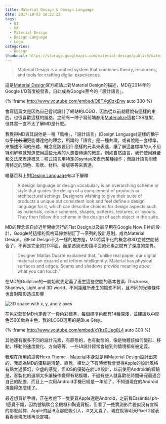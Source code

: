 ```yaml
---
title: Material Design & Design Language
date: 2017-10-03 16:23:22
tags:
  - UI
  - UX
  - Material Design
  - Design Language
  - Logo
categories:
  - Design
thumbnail: https://storage.googleapis.com/material-design/publish/material_v_12/assets/0Bx4BSt6jniD7VG9DQVluOFJ4Tnc/materialdesign-principles-metaphor.png
---
```


> Material Design is a unified system that combines theory, resources, and tools for crafting digital experiences.

這是[Material Design](https://material.io/)官方網站上對Material Design的描述，MD在2014年的Google I/O首度被發表，自此成為Google至今的「設計語言」。

{% iframe http://www.youtube.com/embed/Q8TXgCzxEnw auto 300 %}

會寫這篇文是因為自己嘗試設計了網站的LOGO，因為從以前就聽說有這樣的東西，也很喜歡這樣的風格，之前有一陣子寫前端都用[Materialize](http://materializecss.com/)這套CSS框架，但其實一直不太了解MD是什麼。

我覺得MD與其説他是一種「風格」，「設計語言」(Design Language)這樣的稱乎似乎~~比較潮~~更能傳達他的理念，所謂的「語言」是一種共識，或者說是一套標準，來描述不同的形體、概念應該要用什麼樣的元素來表達，讓了解這套標準的人不用特別解釋就知道使用這些元素的人想要傳達的概念，例如自然語言，我們使用辭彙和文法來表達概念；程式語言用特定的syntax來表示某種操作；而設計語言則使用特定的顏色、形狀、材料、排版等等來表達。

維基百科上對[Design Language](https://en.wikipedia.org/wiki/Design_language)有以下解釋

> A design language or design vocabulary is an overarching scheme or style that guides the design of a complement of products or architectural settings. Designers wishing to give their suite of products a unique but consistent look and feel define a design language for it, which can describe choices for design aspects such as materials, colour schemes, shapes, patterns, textures, or layouts. They then follow the scheme in the design of each object in the suite.

MD的理念源自於近年開始流行的Flat Design以及最早用在Google Now卡片的設計，Google將這樣的風格延伸並制訂了一系列的設計原則，成為Material Design。和Flat Design不太一樣的地方是，MD將扁平化的概念和3D立體空間結合了，不再是完全的2D平面，而是透過光影讓平面的元素之間有了深度的差異。

> Designer Matías Duarte explained that, "unlike real paper, our digital material can expand and reform intelligently. Material has physical surfaces and edges. Seams and shadows provide meaning about what you can touch."

在MD的Guildline的一開始就先定義了產生這些空間的基本要素: Thickness, Shadows, Light and 3D world，不同距離所產生的陰影不同，且不同的光線條件也會對陰影造成影響

![3D space with x, y, and z axes](https://storage.googleapis.com/material-design/publish/material_v_12/assets/0Bx4BSt6jniD7UXpQYWltVjNPWXc/whatismaterial-environment-3d.png)

在色彩部份MD也定義了一套色彩標準，每個標準色都有14種深淺，並建議以中間色(500)做為主色，我的LOGO選用的是Blue Grey。

{% iframe http://www.youtube.com/embed/xYkz0Ueg0L4 auto 300 %}

其他還有很多不同的設計元素，有靜態的，也有動態的，像是物體該如何變形、移動，移動的速度變化、方向等等，一些UI設計經常會碰到的情境都有被定義。

我現在所用的這套Hexo Theme - [Material](https://material.viosey.com/)本身就是用Material Design設計出來的，我認為MD的優點是清楚、直覺，相比之下有時候我會覺得Apple的設計風格有點太過夢幻，空虛的感覺，但iOS的優勢在於UX設計，以前使用Android的經驗是，客製化的選項太多讓操作變得有點複雜，不過有些人就喜歡花時間研究最適合自己的配置，而且上一次用Android手機已經是一年前了，不知道現在的Android演變得怎麼樣了。

最近想買新手機，正在考慮下一隻要買Apple還是Android，之前看Essential ph-1感覺不錯，因為號稱鈦合金機框和陶瓷背板，但看了一些實測影片貌似沒有宣稱的那麼耐摔，Apple的話i8沒那麼吸引人，iX又太貴了，現在就等明天Pixel 2發表看看表現怎樣再決定囉。